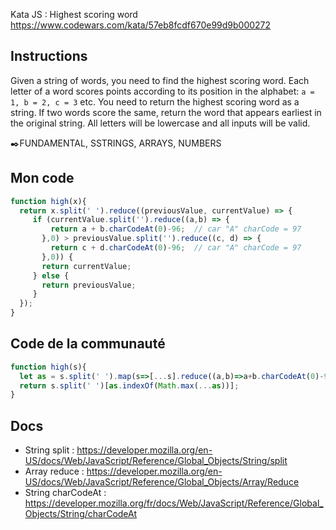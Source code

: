 Kata JS : Highest scoring word https://www.codewars.com/kata/57eb8fcdf670e99d9b000272

## Instructions
Given a string of words, you need to find the highest scoring word.
Each letter of a word scores points according to its position in the alphabet: `a = 1, b = 2, c = 3` etc.
You need to return the highest scoring word as a string.
If two words score the same, return the word that appears earliest in the original string.
All letters will be lowercase and all inputs will be valid.

✒️FUNDAMENTAL, SSTRINGS, ARRAYS, NUMBERS

## Mon code
```js
function high(x){
  return x.split(' ').reduce((previousValue, currentValue) => {
     if (currentValue.split('').reduce((a,b) => {
         return a + b.charCodeAt(0)-96;  // car "A" charCode = 97
       },0) > previousValue.split('').reduce((c, d) => {
         return c + d.charCodeAt(0)-96;  // car "A" charCode = 97
       },0)) {
       return currentValue;
     } else {
       return previousValue;
     }
  });
}
```

## Code de la communauté
```js
function high(s){
  let as = s.split(' ').map(s=>[...s].reduce((a,b)=>a+b.charCodeAt(0)-96,0));
  return s.split(' ')[as.indexOf(Math.max(...as))];
}
```

## Docs
- String split : https://developer.mozilla.org/en-US/docs/Web/JavaScript/Reference/Global_Objects/String/split
- Array reduce : https://developer.mozilla.org/en-US/docs/Web/JavaScript/Reference/Global_Objects/Array/Reduce
- String charCodeAt : https://developer.mozilla.org/fr/docs/Web/JavaScript/Reference/Global_Objects/String/charCodeAt

